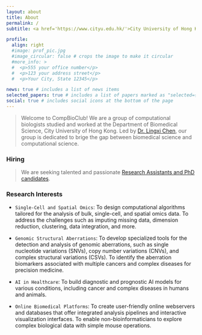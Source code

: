 ```yaml
---
layout: about
title: About
permalink: /
subtitle: <a href='https://www.cityu.edu.hk/'>City University of Hong Kong</a> | <a href='https://www.cityu.edu.hk/bms/'>CityUHK BMS</a>

profile:
  align: right
  #image: prof_pic.jpg
  #image_circular: false # crops the image to make it circular
  #more_info: >
  #  <p>555 your office number</p>
  #  <p>123 your address street</p>
  #  <p>Your City, State 12345</p>

news: true # includes a list of news items
selected_papers: true # includes a list of papers marked as "selected={true}"
social: true # includes social icons at the bottom of the page
---
```


> Welcome to CompBioClub! We are a group of computational biologists studied and worked at the Department of Biomedical Science, City University of Hong Kong. Led by [Dr. Lingxi Chen](https://thelingxichen.github.io/), our group is dedicated to brige the gap between biomedical science and computational science.

### Hiring 
> We are seeking talented and passionate <a href='/hiring'>Research Assistants and PhD candidates</a>.

### Research Interests

+ `Single-Cell and Spatial Omics`:
  To design computational algorithms tailored for the analysis of bulk, single-cell, and spatial omics data. To address the challenges such as imputing missing data, dimension reduction, clustering, data integration, and more.

+ `Genomic Structural Aberrations`:
  To develop specialized tools for the detection and analysis of genomic aberrations, such as single nucleotide variations (SNVs), copy number variations (CNVs), and complex structural variations (CSVs). To identify the aberration biomarkers associated with multiple cancers and complex diseases for precision medicine.

+ `AI in Healthcare`:
  To build diagnostic and prognostic AI models for various conditions, including cancer and complex diseases in humans and animals.

+ `Online Biomedical Platforms`:
  To create user-friendly online webservers and databases that offer integrated analysis pipelines and interactive visualization interfaces. To enable non-bioinformaticians to explore complex biological data with simple mouse operations.



